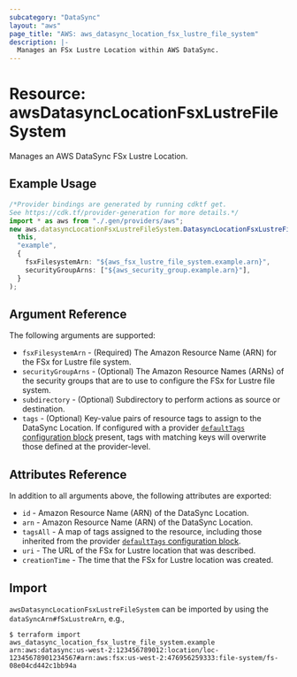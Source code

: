 ```yaml
---
subcategory: "DataSync"
layout: "aws"
page_title: "AWS: aws_datasync_location_fsx_lustre_file_system"
description: |-
  Manages an FSx Lustre Location within AWS DataSync.
---
```


# Resource: awsDatasyncLocationFsxLustreFileSystem

Manages an AWS DataSync FSx Lustre Location.

## Example Usage

```typescript
/*Provider bindings are generated by running cdktf get.
See https://cdk.tf/provider-generation for more details.*/
import * as aws from "./.gen/providers/aws";
new aws.datasyncLocationFsxLustreFileSystem.DatasyncLocationFsxLustreFileSystem(
  this,
  "example",
  {
    fsxFilesystemArn: "${aws_fsx_lustre_file_system.example.arn}",
    securityGroupArns: ["${aws_security_group.example.arn}"],
  }
);

```

## Argument Reference

The following arguments are supported:

* `fsxFilesystemArn` - (Required) The Amazon Resource Name (ARN) for the FSx for Lustre file system.
* `securityGroupArns` - (Optional) The Amazon Resource Names (ARNs) of the security groups that are to use to configure the FSx for Lustre file system.
* `subdirectory` - (Optional) Subdirectory to perform actions as source or destination.
* `tags` - (Optional) Key-value pairs of resource tags to assign to the DataSync Location. If configured with a provider [`defaultTags` configuration block](https://registry.terraform.io/providers/hashicorp/aws/latest/docs#default_tags-configuration-block) present, tags with matching keys will overwrite those defined at the provider-level.

## Attributes Reference

In addition to all arguments above, the following attributes are exported:

* `id` - Amazon Resource Name (ARN) of the DataSync Location.
* `arn` - Amazon Resource Name (ARN) of the DataSync Location.
* `tagsAll` - A map of tags assigned to the resource, including those inherited from the provider [`defaultTags` configuration block](https://registry.terraform.io/providers/hashicorp/aws/latest/docs#default_tags-configuration-block).
* `uri` - The URL of the FSx for Lustre location that was described.
* `creationTime` - The time that the FSx for Lustre location was created.

## Import

`awsDatasyncLocationFsxLustreFileSystem` can be imported by using the `dataSyncArn#fSxLustreArn`, e.g.,

```console
$ terraform import aws_datasync_location_fsx_lustre_file_system.example arn:aws:datasync:us-west-2:123456789012:location/loc-12345678901234567#arn:aws:fsx:us-west-2:476956259333:file-system/fs-08e04cd442c1bb94a
```
